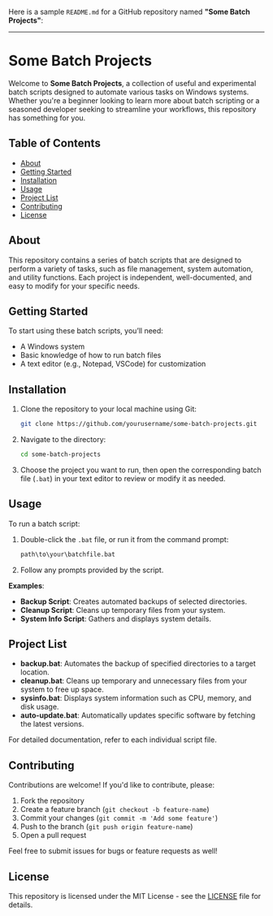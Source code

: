 Here is a sample `README.md` for a GitHub repository named **"Some Batch Projects"**:

---

# Some Batch Projects

Welcome to **Some Batch Projects**, a collection of useful and experimental batch scripts designed to automate various tasks on Windows systems. Whether you're a beginner looking to learn more about batch scripting or a seasoned developer seeking to streamline your workflows, this repository has something for you.

## Table of Contents

- [About](#about)
- [Getting Started](#getting-started)
- [Installation](#installation)
- [Usage](#usage)
- [Project List](#project-list)
- [Contributing](#contributing)
- [License](#license)

## About

This repository contains a series of batch scripts that are designed to perform a variety of tasks, such as file management, system automation, and utility functions. Each project is independent, well-documented, and easy to modify for your specific needs.

## Getting Started

To start using these batch scripts, you’ll need:

- A Windows system
- Basic knowledge of how to run batch files
- A text editor (e.g., Notepad, VSCode) for customization

## Installation

1. Clone the repository to your local machine using Git:
   ```bash
   git clone https://github.com/yourusername/some-batch-projects.git
   ```
2. Navigate to the directory:
   ```bash
   cd some-batch-projects
   ```

3. Choose the project you want to run, then open the corresponding batch file (`.bat`) in your text editor to review or modify it as needed.

## Usage

To run a batch script:

1. Double-click the `.bat` file, or run it from the command prompt:
   ```bash
   path\to\your\batchfile.bat
   ```

2. Follow any prompts provided by the script.

**Examples**:
- **Backup Script**: Creates automated backups of selected directories.
- **Cleanup Script**: Cleans up temporary files from your system.
- **System Info Script**: Gathers and displays system details.

## Project List

- **backup.bat**: Automates the backup of specified directories to a target location.
- **cleanup.bat**: Cleans up temporary and unnecessary files from your system to free up space.
- **sysinfo.bat**: Displays system information such as CPU, memory, and disk usage.
- **auto-update.bat**: Automatically updates specific software by fetching the latest versions.

For detailed documentation, refer to each individual script file.

## Contributing

Contributions are welcome! If you'd like to contribute, please:

1. Fork the repository
2. Create a feature branch (`git checkout -b feature-name`)
3. Commit your changes (`git commit -m 'Add some feature'`)
4. Push to the branch (`git push origin feature-name`)
5. Open a pull request

Feel free to submit issues for bugs or feature requests as well!

## License

This repository is licensed under the MIT License - see the [LICENSE](LICENSE) file for details.
